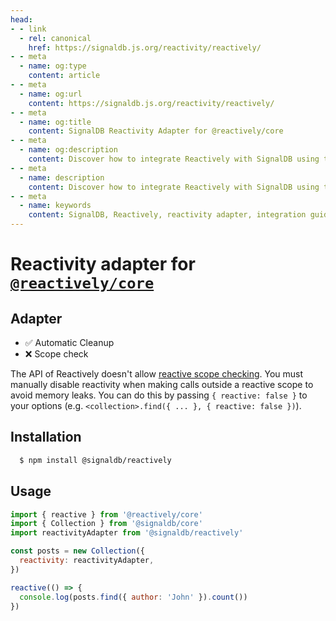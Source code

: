 ```yaml
---
head:
- - link
  - rel: canonical
    href: https://signaldb.js.org/reactivity/reactively/
- - meta
  - name: og:type
    content: article
- - meta
  - name: og:url
    content: https://signaldb.js.org/reactivity/reactively/
- - meta
  - name: og:title
    content: SignalDB Reactivity Adapter for @reactively/core
- - meta
  - name: og:description
    content: Discover how to integrate Reactively with SignalDB using the reactivity adapter for seamless reactive database integration.
- - meta
  - name: description
    content: Discover how to integrate Reactively with SignalDB using the reactivity adapter for seamless reactive database integration.
- - meta
  - name: keywords
    content: SignalDB, Reactively, reactivity adapter, integration guide, JavaScript, TypeScript, reactive programming, SignalDB plugin, collection setup, reactive scope
---
```

# Reactivity adapter for [`@reactively/core`](https://github.com/modderme123/reactively)

## Adapter

* ✅ Automatic Cleanup
* ❌ Scope check

The API of Reactively doesn't allow [reactive scope checking](/reactivity/#reactivity-libraries).
You must manually disable reactivity when making calls outside a reactive scope to avoid memory leaks. You can do this by passing `{ reactive: false }` to your options (e.g. `<collection>.find({ ... }, { reactive: false })`).

## Installation

```bash
  $ npm install @signaldb/reactively
```

## Usage

```js
import { reactive } from '@reactively/core'
import { Collection } from '@signaldb/core'
import reactivityAdapter from '@signaldb/reactively'

const posts = new Collection({
  reactivity: reactivityAdapter,
})

reactive(() => {
  console.log(posts.find({ author: 'John' }).count())
})
```
